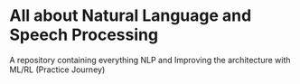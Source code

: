 # All about Natural Language and Speech Processing     
A repository containing everything NLP and Improving the architecture with ML/RL (Practice Journey) 
   
                                      
